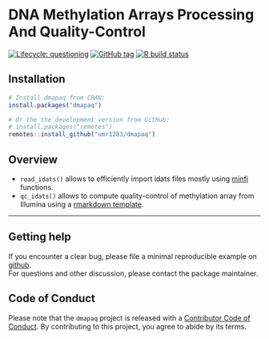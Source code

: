 
<!-- README.md is generated from README.Rmd. Please edit that file -->

# DNA Methylation Arrays Processing And Quality-Control

<!-- badges: start -->

[![Lifecycle:
questioning](https://img.shields.io/badge/lifecycle-questioning-orange.svg)]()
[![GitHub
tag](https://img.shields.io/github/tag/umr1283/dmapaq.svg?label=latest%20tag&include_prereleases)](https://github.com/umr1283/dmapaq)
[![R build
status](https://github.com/umr1283/dmapaq/workflows/R-CMD-check/badge.svg)](https://github.com/umr1283/dmapaq/actions)
<!-- badges: end -->

## Installation

``` r
# Install dmapaq from CRAN:
install.packages("dmapaq")

# Or the the development version from GitHub:
# install.packages("remotes")
remotes::install_github("umr1283/dmapaq")
```

## Overview

-   `read_idats()` allows to efficiently import idats files mostly using
    [minfi](https://bioconductor.org/packages/minfi/) functions.
-   `qc_idats()` allows to compute quality-control of methylation array
    from Illumina using a [rmarkdown
    template](inst/rmarkdown/templates/qc_idats/skeleton/skeleton.Rmd).

------------------------------------------------------------------------

## Getting help

If you encounter a clear bug, please file a minimal reproducible example
on [github](https://github.com/umr1283/dgapaq/issues).  
For questions and other discussion, please contact the package
maintainer.

## Code of Conduct

Please note that the `dmapaq` project is released with a [Contributor
Code of
Conduct](https://contributor-covenant.org/version/2/0/CODE_OF_CONDUCT.html).
By contributing to this project, you agree to abide by its terms.
